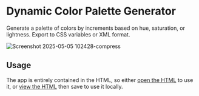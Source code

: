 # Dynamic Color Palette Generator

Generate a palette of colors by increments based on hue, saturation, or lightness. Export to CSS variables or XML format.

![Screenshot 2025-05-05 102428-compress](https://github.com/user-attachments/assets/2e886ae4-0d25-4c3a-8b34-d8582fddc322)

## Usage

The app is entirely contained in the HTML, so either [open the HTML](https://raw.githack.com/dcog989/Dynamic-Color-Palette-Generator/refs/heads/main/Dynamic%20Color%20Palette%20Generator.html) to use it, or [view the HTML](https://github.com/dcog989/Dynamic-Color-Palette-Generator/raw/refs/heads/main/Dynamic%20Color%20Palette%20Generator.html) then save to use it locally.
